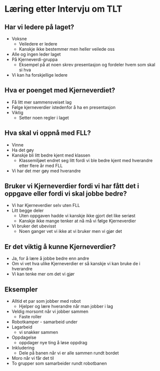# Læring etter Intervju om TLT

## Har vi ledere på laget?

* Voksne
	* Veiledere er ledere
	* Kanskje ikke bestemmer men heller veilede oss
* Alle og ingen leder laget
* På Kjerneverdi-gruppa
	* Eksempel på at noen skrev presentasjon og fordeler hvem som skal si hva
* Vi kan ha forskjellige ledere

## Hva er poenget med Kjerneverdiet?

* Få litt mer sammensveiset lag
* Følge kjerneverdier istedenfor å ha en presentasjon
* Viktig
	* Setter noen regler i laget

## Hva skal vi oppnå med FLL?

* Vinne
* Ha det gøy
* Kanskje bli litt bedre kjent med klassen
	* Klassemiljøet endret seg litt fordi vi ble bedre kjent med hverandre etter flere år med FLL
* Vi har det mer gøy med hverandre

## Bruker vi Kjerneverdier fordi vi har fått det i oppgave eller fordi vi skal jobbe bedre?

* Vi har Kjerneverdier selv uten FLL
* Litt begge deler
	* Uten oppgaven hadde vi kanskje ikke gjort det like seriøst
	* Kanskje ikke mange tenker at nå må vi følge Kjerneverdier
* Vi bruker det ubevisst
	* Noen ganger vet vi ikke at vi bruker men vi gjør det

## Er det viktig å kunne Kjerneverdier?

* Ja, for å lære å jobbe bedre enn andre
* Om vi vet hva ulike Kjerneverdier er så kanskje vi kan bruke de i hverandre
* Vi kan tenke mer om det vi gjør

## Eksempler

* Alltid et par som jobber med robot
	* Hjelper og lære hverandre når man jobber i lag
* Veldig morsomt når vi jobber sammen
	* Faste roller
* Robotkamper - samarbeid under
* Lagarbeid
	* vi snakker sammen
* Oppdagelse
	* oppdager nye ting å løse oppdrag
* Inkludering
	* Dele på banen når vi er alle sammen rundt bordet
* Moro når vi får det til
* To grupper som samarbeider rundt robotbanen
